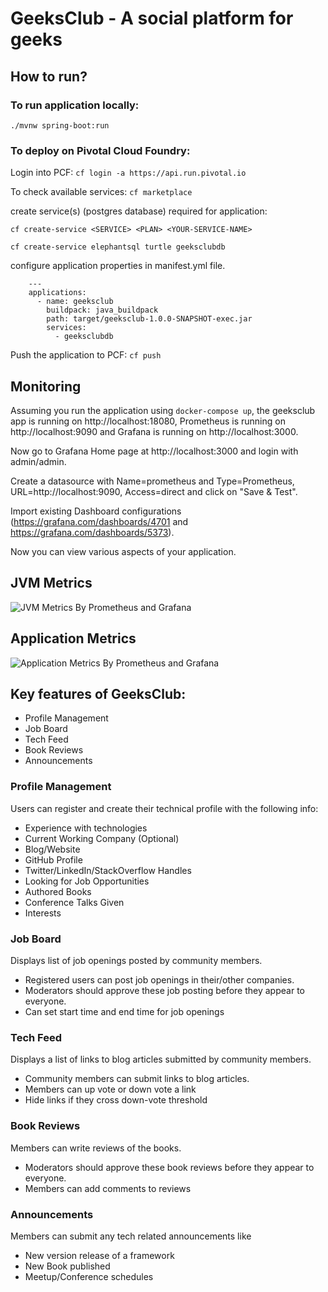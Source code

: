 # GeeksClub - A social platform for geeks

## How to run?

### To run application locally:

`./mvnw spring-boot:run`

### To deploy on Pivotal Cloud Foundry:

Login into PCF: `cf login -a https://api.run.pivotal.io`

To check available services: `cf marketplace`

create service(s) (postgres database) required for application: 

`cf create-service <SERVICE> <PLAN> <YOUR-SERVICE-NAME>`

`cf create-service elephantsql turtle geeksclubdb`

configure application properties in manifest.yml file.

```
    ---
    applications:
      - name: geeksclub
        buildpack: java_buildpack
        path: target/geeksclub-1.0.0-SNAPSHOT-exec.jar
        services:
          - geeksclubdb
```

Push the application to PCF: `cf push`


## Monitoring

Assuming you run the application using `docker-compose up`, the geeksclub app is running on http://localhost:18080, Prometheus is running on http://localhost:9090 and Grafana is running on http://localhost:3000.

Now go to Grafana Home page at http://localhost:3000 and login with admin/admin.

Create a datasource with Name=prometheus and Type=Prometheus, URL=http://localhost:9090, Access=direct and click on "Save & Test".

Import existing Dashboard configurations (https://grafana.com/dashboards/4701 and https://grafana.com/dashboards/5373).

Now you can view various aspects of your application.

## JVM Metrics 

![JVM Metrics By Prometheus and Grafana](/docs/images/JVM-Micrometer-grafana.png)

## Application Metrics

![Application Metrics By Prometheus and Grafana](/docs/images/App-metrics-grafana.png)

## Key features of GeeksClub:

* Profile Management
* Job Board
* Tech Feed
* Book Reviews
* Announcements

### Profile Management
Users can register and create their technical profile with the following info:
* Experience with technologies
* Current Working Company (Optional)
* Blog/Website
* GitHub Profile
* Twitter/LinkedIn/StackOverflow Handles
* Looking for Job Opportunities
* Authored Books
* Conference Talks Given
* Interests

### Job Board
Displays list of job openings posted by community members.
* Registered users can post job openings in their/other companies.
* Moderators should approve these job posting before they appear to everyone.
* Can set start time and end time for job openings

### Tech Feed
Displays a list of links to blog articles submitted by community members.
* Community members can submit links to blog articles.
* Members can up vote or down vote a link
* Hide links if they cross down-vote threshold

### Book Reviews
Members can write reviews of the books.
* Moderators should approve these book reviews before they appear to everyone.
* Members can add comments to reviews

### Announcements
Members can submit any tech related announcements like
* New version release of a framework
* New Book published
* Meetup/Conference schedules
